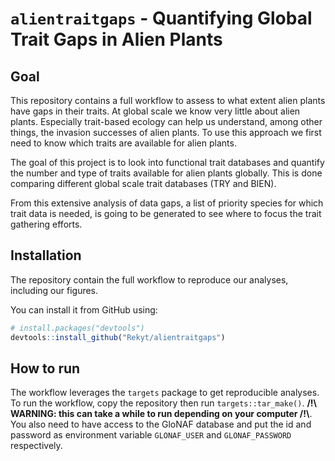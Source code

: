 
<!-- README.md is generated from README.Rmd. Please edit that file -->

# `alientraitgaps` - Quantifying Global Trait Gaps in Alien Plants

<!-- badges: start -->

<!-- badges: end -->

## Goal

This repository contains a full workflow to assess to what extent alien
plants have gaps in their traits. At global scale we know very little
about alien plants. Especially trait-based ecology can help us
understand, among other things, the invasion successes of alien plants.
To use this approach we first need to know which traits are available
for alien plants.

The goal of this project is to look into functional trait databases and
quantify the number and type of traits available for alien plants
globally. This is done comparing different global scale trait databases
(TRY and BIEN).

From this extensive analysis of data gaps, a list of priority species
for which trait data is needed, is going to be generated to see where to
focus the trait gathering efforts.

## Installation

The repository contain the full workflow to reproduce our analyses,
including our figures.

You can install it from GitHub using:

``` r
# install.packages("devtools")
devtools::install_github("Rekyt/alientraitgaps")
```

## How to run

The workflow leverages the `targets` package to get reproducible
analyses. To run the workflow, copy the repository then run
`targets::tar_make()`. **/\!\\ WARNING: this can take a while to run
depending on your computer /\!\\**. You also need to have access to the
GloNAF database and put the id and password as environment variable
`GLONAF_USER` and `GLONAF_PASSWORD` respectively.
